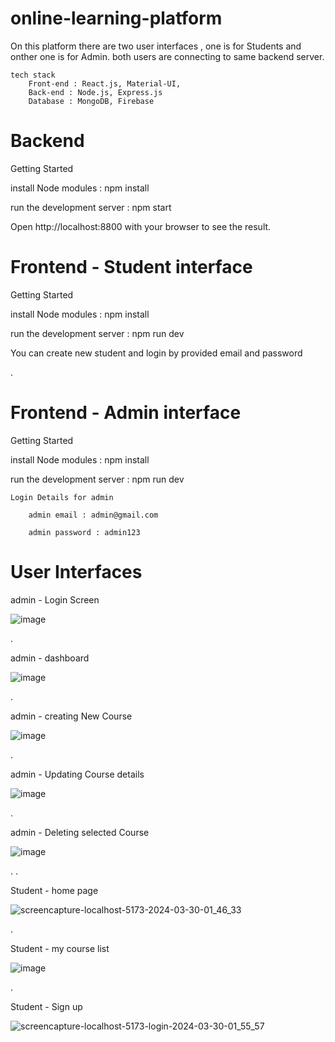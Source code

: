 # online-learning-platform

On this platform there are two user interfaces , one is for Students and onther one is for Admin. both users are connecting to same backend server.

    tech stack 
        Front-end : React.js, Material-UI, 
        Back-end : Node.js, Express.js
        Database : MongoDB, Firebase

        
# Backend
Getting Started

install Node modules : npm install

run the development server : npm start

Open http://localhost:8800 with your browser to see the result.


# Frontend - Student interface

Getting Started

install Node modules : npm install

run the development server : npm run dev

You can create new student and login by provided email and password

.

# Frontend - Admin interface

Getting Started

install Node modules : npm install

run the development server : npm run dev

    Login Details for admin
    
        admin email : admin@gmail.com
        
        admin password : admin123


# User Interfaces    
    
admin -  Login Screen

![image](https://github.com/S-Dissanayake/online-learning-platform/assets/89515541/6d04a5b0-0ede-481b-a49e-4f6b8f1f0557)

.

admin  - dashboard

![image](https://github.com/S-Dissanayake/online-learning-platform/assets/89515541/4e106953-6f42-439f-841c-fe5f1b87f943)

.

admin - creating New Course 

![image](https://github.com/S-Dissanayake/online-learning-platform/assets/89515541/fbbb1d21-892b-4248-ac85-2a355b71b168)

.

admin - Updating Course details

![image](https://github.com/S-Dissanayake/online-learning-platform/assets/89515541/4d084398-24a1-4f02-84ac-422f7db22928)

.

admin - Deleting selected Course

![image](https://github.com/S-Dissanayake/online-learning-platform/assets/89515541/ad09468f-8032-4e89-9987-e7ffbd6aced7)

.
.

Student - home page

![screencapture-localhost-5173-2024-03-30-01_46_33](https://github.com/S-Dissanayake/online-learning-platform/assets/89515541/a1ddbfe5-390b-434e-a3e6-e53572a95d16)

.

Student - my course list

![image](https://github.com/S-Dissanayake/online-learning-platform/assets/89515541/115a509e-7140-4408-a9b1-60d0b74bf18f)

.

Student - Sign up

![screencapture-localhost-5173-login-2024-03-30-01_55_57](https://github.com/S-Dissanayake/online-learning-platform/assets/89515541/f83be352-a1ca-4e99-ab27-87783c050c9c)









